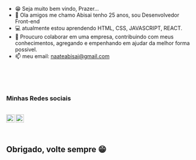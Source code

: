 - 😁 Seja muito bem vindo, Prazer...
- 👋 Ola amigos me chamo Abisai tenho 25 anos, sou Desenvolvedor Front-end
- 💻 atualmente estou aprendendo HTML, CSS, JAVASCRIPT, REACT.
- 💼 Proucuro colaborar em uma empresa, contribuindo com meus conhecimentos, agregando e empenhando em ajudar da melhor forma possivel.
- 📫 meu email: naateabisai@gmail.com

<br>
<br>
<br>
<h3>Minhas Redes sociais</h3>
<br>
<a href="https://instagram.com/abisai__naate?igshid=OGQ5ZDc2ODk2ZA==" rel=nofollow">
<img align="left" alt="ícone do instagram uma câmera dentro de um quadrado" width="22px" src="https://camo.githubusercontent.com/c80f9763ed06d4ab9fbcc1a74b8b74cd95e4c7f82d3f1f70233994f236a0faeb/68747470733a2f2f63646e2e6a7364656c6976722e6e65742f6e706d2f73696d706c652d69636f6e734076332f69636f6e732f696e7374616772616d2e737667" data-canonical-src="https://cdn.jsdelivr.net/npm/simple-icons@v3/icons/instagram.svg" style="max-width: 100%;">
</a>
<a href="https://www.linkedin.com/in/abisai-naate-de-lacerda-andrade-227a72238/" rel"nofollow">
<img align="left" alt="LinkedIn" width="22px" src="https://camo.githubusercontent.com/d659d2bac00c01b42bffbae84bdc121e828b8fecd5b4949ffa2575f5d9e4a371/68747470733a2f2f63646e2e6a7364656c6976722e6e65742f6e706d2f73696d706c652d69636f6e734076332f69636f6e732f6c696e6b6564696e2e737667" data-canonical-src="https://cdn.jsdelivr.net/npm/simple-icons@v3/icons/linkedin.svg" style="max-width: 100%;">
</a>
<br>
<br>
<br>
<h2>Obrigado, volte sempre 😁</h2>
<br>
